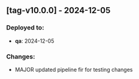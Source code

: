 
## [tag-v10.0.0] - 2024-12-05
### Deployed to:
- **qa**: 2024-12-05
### Changes:
- MAJOR updated pipeline fir for testing changes

